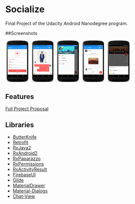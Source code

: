 # Socialize

Final Project of the Udacity Android Nanodegree program.

##Screenshots

<img src="https://raw.githubusercontent.com/AhMeDz333/Socialize/master/screenshots/signup.png" width="15%"></img> 
<img src="https://raw.githubusercontent.com/AhMeDz333/Socialize/master/screenshots/chat.png" width="15%"></img> 
<img src="https://raw.githubusercontent.com/AhMeDz333/Socialize/master/screenshots/drawer.png" width="15%"></img> 
<img src="https://raw.githubusercontent.com/AhMeDz333/Socialize/master/screenshots/timeline.png" width="15%"></img> 
<img src="https://raw.githubusercontent.com/AhMeDz333/Socialize/master/screenshots/post_details.png" width="15%"></img> 

## Features

[Full Project Proposal](https://github.com/AhMeDz333/Capstone-Stage-1)

## Libraries

* [ButterKnife](https://github.com/JakeWharton/butterknife)
* [Retrofit](https://github.com/square/retrofit)
* [RxJava2](https://github.com/ReactiveX/RxJava)
* [RxAndroid2](https://github.com/ReactiveX/RxAndroid)
* [RxPaparazzo](https://github.com/miguelbcr/RxPaparazzo)
* [RxPermissions](https://github.com/tbruyelle/RxPermissions)
* [RxActivityResult](https://github.com/VictorAlbertos/RxActivityResult)
* [FirebaseUI](https://github.com/firebase/FirebaseUI-Android)
* [Glide](https://github.com/bumptech/glide)
* [MaterialDrawer](https://github.com/mikepenz/MaterialDrawer)
* [Material-Dialogs](https://github.com/afollestad/material-dialogs)
* [Chat-View](https://github.com/himanshu-soni/ChatMessageView)